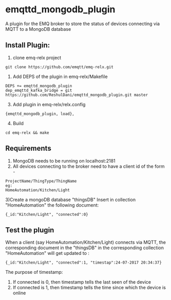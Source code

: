 # emqttd_mongodb_plugin
A plugin for the EMQ broker to store the status of devices connecting via MQTT to a MongoDB database

Install Plugin:
-------

1. clone emq-relx project
```
git clone https://github.com/emqtt/emq-relx.git
```
1. Add DEPS of the plugin in emq-relx/Makefile
```
DEPS += emqttd_mongodb_plugin
dep_emqttd_kafka_bridge = git https://github.com/ReshulDani/emqttd_mongodb_plugin.git master
```
3. Add plugin in emq-relx/relx.config
```
{emqttd_mongodb_plugin, load},
```
4. Build
```
cd emq-relx && make
```

Requirements
-------

1) MongoDB needs to be running on localhost:2181
2) All devices connecting to the broker need to have a client id of the form -
```
ProjectName/ThingType/ThingName
eg:
HomeAutomation/Kitchen/Light
```
3)Create a mongoDB database "thingsDB"
Insert in collection "HomeAutomation" the following document:
```
{_id:"Kitchen/Light", "connected":0}
```

Test the plugin
------
When a client (say HomeAutomation/Kitchen/Light) connects via MQTT,
the corresponding document in the "thingsDB" in the corresponding collection "HomeAutomation" will get updated to :
```
{_id:"Kitchen/Light", "connected":1, "timestap":24-07-2017 20:34:37}
```
The purpose of timestamp:
1) If connected is 0, then timestamp tells the last seen of the device
2) If connected is 1, then timestamp tells the time since which the device is online
